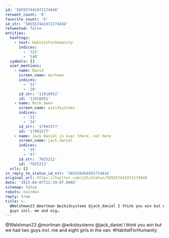 ```yaml
---
id: '585557441972174848'
retweet_count: '0'
favorite_count: '0'
id_str: '585557441972174848'
retweeted: false
entities:
  hashtags:
    - text: HabitatForHumanity
      indices:
        - '121'
        - '140'
  symbols: []
  user_mentions:
    - name: David
      screen_name: mortman
      indices:
        - '12'
        - '20'
      id_str: '11918452'
      id: '11918452'
    - name: Nick Owen
      screen_name: wikidsystems
      indices:
        - '21'
        - '34'
      id_str: '17991577'
      id: '17991577'
    - name: Jack Daniel is over there, not here
      screen_name: jack_daniel
      indices:
        - '35'
        - '47'
      id_str: '7025212'
      id: '7025212'
  urls: []
in_reply_to_status_id_str: '585556456935714816'
original_url: https://twitter.com/jth/status/585557441972174848
date: '2015-04-07T21:39:07.000Z'
sitemap: false
robots: noindex
reply: true
title: >-
  @Walshman23 @mortman @wikidsystems @jack_daniel I think you win but we had two
  guys incl. me and eig…
---
```


@Walshman23 @mortman @wikidsystems @jack_daniel I think you win but we had two guys incl. me and eight girls in the van. #HabitatForHumanity